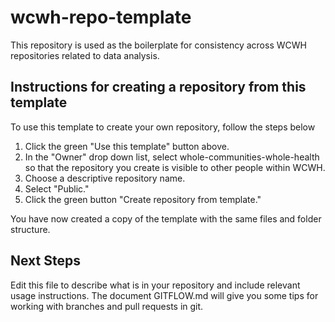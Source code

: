 # wcwh-repo-template
This repository is used as the boilerplate for consistency across WCWH repositories related to
data analysis.

## Instructions for creating a repository from this template

To use this template to create your own repository, follow the steps below
1. Click the green "Use this template" button above.
2. In the "Owner" drop down list, select whole-communities-whole-health so that the repository you create is visible to other people within WCWH.
3. Choose a descriptive repository name.
4. Select "Public."
5. Click the green button "Create repository from template."

You have now created a copy of the template with the same files and folder structure. 

## Next Steps
Edit this file to describe what is in your repository and include relevant usage instructions. The document GITFLOW.md will give you some tips for working with branches and pull requests in git.
